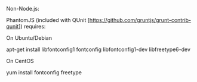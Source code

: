 Non-Node.js:

PhantomJS (included with QUnit [https://github.com/gruntjs/grunt-contrib-qunit]) requires:

On Ubuntu/Debian

apt-get install libfontconfig1 fontconfig libfontconfig1-dev libfreetype6-dev

On CentOS

yum install fontconfig freetype
